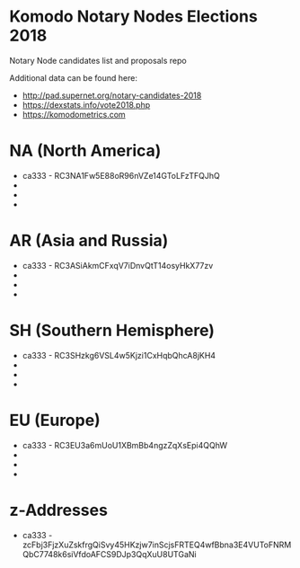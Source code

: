 # Komodo Notary Nodes Elections 2018
Notary Node candidates list and proposals repo

Additional data can be found here:

- http://pad.supernet.org/notary-candidates-2018
- https://dexstats.info/vote2018.php
- https://komodometrics.com

# NA (North America)

- ca333 - RC3NA1Fw5E88oR96nVZe14GToLFzTFQJhQ
-
-
-

# AR (Asia and Russia)

- ca333 - RC3ASiAkmCFxqV7iDnvQtT14osyHkX77zv
-
-
-

# SH (Southern Hemisphere)

- ca333 - RC3SHzkg6VSL4w5Kjzi1CxHqbQhcA8jKH4
-
-
-

# EU (Europe)

- ca333 - RC3EU3a6mUoU1XBmBb4ngzZqXsEpi4QQhW
-
-
-


# z-Addresses

- ca333 - zcFbj3FjzXuZskfrgQiSvy45HKzjw7inScjsFRTEQ4wfBbna3E4VUToFNRMQbC7748k6siVfdoAFCS9DJp3QqXuU8UTGaNi
